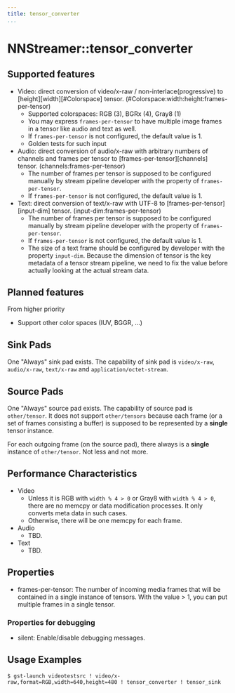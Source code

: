 ```yaml
---
title: tensor_converter
...
```


# NNStreamer::tensor\_converter

## Supported features

- Video: direct conversion of video/x-raw / non-interlace(progressive) to [height][width][#Colorspace] tensor. (#Colorspace:width:height:frames-per-tensor)
  - Supported colorspaces: RGB (3), BGRx (4), Gray8 (1)
  - You may express ```frames-per-tensor``` to have multiple image frames in a tensor like audio and text as well.
  - If ```frames-per-tensor``` is not configured, the default value is 1.
  - Golden tests for such input
- Audio: direct conversion of audio/x-raw with arbitrary numbers of channels and frames per tensor to [frames-per-tensor][channels] tensor. (channels:frames-per-tensor)
  - The number of frames per tensor is supposed to be configured manually by stream pipeline developer with the property of ```frames-per-tensor```.
  - If ```frames-per-tensor``` is not configured, the default value is 1.
- Text: direct conversion of text/x-raw with UTF-8 to [frames-per-tensor][input-dim] tensor. (input-dim:frames-per-tensor)
  - The number of frames per tensor is supposed to be configured manually by stream pipeline developer with the property of ```frames-per-tensor```.
  - If ```frames-per-tensor``` is not configured, the default value is 1.
  - The size of a text frame should be configured by developer with the property ```input-dim```. Because the dimension of tensor is the key metadata of a tensor stream pipeline, we need to fix the value before actually looking at the actual stream data.

## Planned features

From higher priority
- Support other color spaces (IUV, BGGR, ...)

## Sink Pads

One "Always" sink pad exists. The capability of sink pad is ```video/x-raw```, ```audio/x-raw```, ```text/x-raw``` and ```application/octet-stream```.

## Source Pads

One "Always" source pad exists. The capability of source pad is ```other/tensor```. It does not support ```other/tensors``` because each frame (or a set of frames consisting a buffer) is supposed to be represented by a **single** tensor instance.

For each outgoing frame (on the source pad), there always is a **single** instance of ```other/tensor```. Not less and not more.

## Performance Characteristics

- Video
  - Unless it is RGB with ```width % 4 > 0``` or Gray8 with ```width % 4 > 0```, there are no memcpy or data modification processes. It only converts meta data in such cases.
  - Otherwise, there will be one memcpy for each frame.
- Audio
  - TBD.
- Text
  - TBD.

## Properties

- frames-per-tensor: The number of incoming media frames that will be contained in a single instance of tensors. With the value > 1, you can put multiple frames in a single tensor.

### Properties for debugging

- silent: Enable/disable debugging messages.

## Usage Examples

```
$ gst-launch videotestsrc ! video/x-raw,format=RGB,width=640,height=480 ! tensor_converter ! tensor_sink
```

